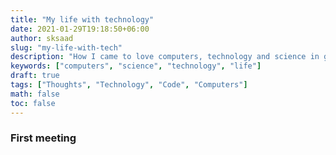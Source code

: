 ```yaml
---
title: "My life with technology"
date: 2021-01-29T19:18:50+06:00
author: sksaad
slug: "my-life-with-tech"
description: "How I came to love computers, technology and science in general"
keywords: ["computers", "science", "technology", "life"]
draft: true
tags: ["Thoughts", "Technology", "Code", "Computers"]
math: false
toc: false
---
```


### First meeting

